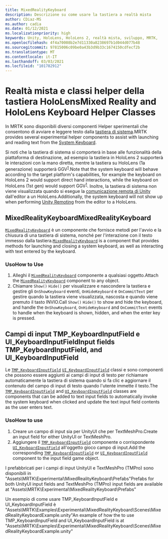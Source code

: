 ```yaml
---
title: MixedRealityKeyboard
description: Descrizione su come usare la tastiera a realtà mista
author: CDiaz-MS
ms.author: cadia
ms.date: 01/12/2021
ms.localizationpriority: high
keywords: Unity, HoloLens, HoloLens 2, realtà mista, sviluppo, MRTK,
ms.openlocfilehash: 4f4a70008b2e7d11330a8238697b1d044d077b48
ms.sourcegitcommit: 97815006c09be0a43b3d9b33c1674150cdfecf2b
ms.translationtype: MT
ms.contentlocale: it-IT
ms.lasthandoff: 03/03/2021
ms.locfileid: "101782912"
---
```

# <a name="mixed-reality-and-hololens-keyboard-helper-classes"></a><span data-ttu-id="110d6-104">Realtà mista e classi helper della tastiera HoloLens</span><span class="sxs-lookup"><span data-stu-id="110d6-104">Mixed Reality and HoloLens Keyboard Helper Classes</span></span>

<span data-ttu-id="110d6-105">In MRTK sono disponibili diversi componenti Helper sperimentali che consentono di avviare e leggere testo dalla [tastiera di sistema](../../ux-building-blocks/SystemKeyboard.md).</span><span class="sxs-lookup"><span data-stu-id="110d6-105">MRTK provides several experimental helper components to assist with launching and reading text from the [System Keyboard](../../ux-building-blocks/SystemKeyboard.md).</span></span>

<span data-ttu-id="110d6-106">Si noti che la tastiera di sistema si comporterà in base alle funzionalità della piattaforma di destinazione, ad esempio la tastiera in HoloLens 2 supporterà le interazioni con la mano diretta, mentre la tastiera su HoloLens (1a generazione) supporterà GGV<sup>[1](https://docs.microsoft.com/windows/mixed-reality/gaze)</sup>.</span><span class="sxs-lookup"><span data-stu-id="110d6-106">Note that the system keyboard will behave according to the target platform's capabilities, for example the keyboard on HoloLens 2 would support direct hand interactions, while the keyboard on HoloLens (1st gen) would support GGV<sup>[1](https://docs.microsoft.com/windows/mixed-reality/gaze)</sup>.</span></span> <span data-ttu-id="110d6-107">Inoltre, la tastiera di sistema non viene visualizzata quando si esegue la [comunicazione remota di Unity](../../tools/HolographicRemoting.md) dall'editor a un HoloLens.</span><span class="sxs-lookup"><span data-stu-id="110d6-107">Additionally, the system keyboard will not show up when performing [Unity Remoting](../../tools/HolographicRemoting.md) from the editor to a HoloLens.</span></span>

## <a name="mixedrealitykeyboard"></a><span data-ttu-id="110d6-108">MixedRealityKeyboard</span><span class="sxs-lookup"><span data-stu-id="110d6-108">MixedRealityKeyboard</span></span>

<span data-ttu-id="110d6-109">[`MixedRealityKeyboard`](xref:Microsoft.MixedReality.Toolkit.Experimental.UI.MixedRealityKeyboard) è un componente che fornisce metodi per l'avvio e la chiusura di una tastiera di sistema, nonché per l'interazione con il testo immesso dalla tastiera.</span><span class="sxs-lookup"><span data-stu-id="110d6-109">[`MixedRealityKeyboard`](xref:Microsoft.MixedReality.Toolkit.Experimental.UI.MixedRealityKeyboard) is a component that provides methods for launching and closing a system keyboard, as well as interacting with text entered by the keyboard.</span></span>  

### <a name="how-to-use"></a><span data-ttu-id="110d6-110">Uso</span><span class="sxs-lookup"><span data-stu-id="110d6-110">How to Use</span></span>

1. <span data-ttu-id="110d6-111">Alleghi il [`MixedRealityKeyboard`](xref:Microsoft.MixedReality.Toolkit.Experimental.UI.MixedRealityKeyboard) componente a qualsiasi oggetto.</span><span class="sxs-lookup"><span data-stu-id="110d6-111">Attach the [`MixedRealityKeyboard`](xref:Microsoft.MixedReality.Toolkit.Experimental.UI.MixedRealityKeyboard) component to any object.</span></span>
2. <span data-ttu-id="110d6-112">Chiamare `Show()` `Hide()` per visualizzare e nascondere la tastiera e gestire gli `OnShowKeyboard` eventi, `OnHideKeyboard` e `OnCommitText` per gestire quando la tastiera viene visualizzata, nascosta e quando viene premuto il tasto INVIO.</span><span class="sxs-lookup"><span data-stu-id="110d6-112">Call `Show()` `Hide()` to show and hide the keyboard, and handle the `OnShowKeyboard`, `OnHideKeyboard` and `OnCommitText` events to handle when the keyboard is shown, hidden, and when the enter key is pressed.</span></span>

## <a name="input-fields-tmp_keyboardinputfield-and-ui_keyboardinputfield"></a><span data-ttu-id="110d6-113">Campi di input TMP_KeyboardInputField e UI_KeyboardInputField</span><span class="sxs-lookup"><span data-stu-id="110d6-113">Input fields TMP_KeyboardInputField, and UI_KeyboardInputField</span></span>

<span data-ttu-id="110d6-114">Le [`TMP_KeyboardInputField`](xref:Microsoft.MixedReality.Toolkit.Experimental.UI.TMP_KeyboardInputField) [`UI_KeyboardInputField`](xref:Microsoft.MixedReality.Toolkit.Experimental.UI.UI_KeyboardInputField) classi e sono componenti che possono essere aggiunti ai campi di input di testo per richiamare automaticamente la tastiera di sistema quando si fa clic e aggiornare il contenuto del campo di input di testo quando l'utente immette il testo.</span><span class="sxs-lookup"><span data-stu-id="110d6-114">The [`TMP_KeyboardInputField`](xref:Microsoft.MixedReality.Toolkit.Experimental.UI.TMP_KeyboardInputField) and [`UI_KeyboardInputField`](xref:Microsoft.MixedReality.Toolkit.Experimental.UI.UI_KeyboardInputField) classes are components that can be added to text input fields to automatically invoke the system keyboard when clicked and update the text input field contents as the user enters text.</span></span>

### <a name="how-to-use"></a><span data-ttu-id="110d6-115">Uso</span><span class="sxs-lookup"><span data-stu-id="110d6-115">How to use</span></span>

1. <span data-ttu-id="110d6-116">Creare un campo di input sia per UnityUI che per TextMeshPro.</span><span class="sxs-lookup"><span data-stu-id="110d6-116">Create an input field for either UnityUI or TextMeshPro.</span></span>
2. <span data-ttu-id="110d6-117">Aggiungere il [`TMP_KeyboardInputField`](xref:Microsoft.MixedReality.Toolkit.Experimental.UI.TMP_KeyboardInputField) componente o corrispondente [`UI_KeyboardInputField`](xref:Microsoft.MixedReality.Toolkit.Experimental.UI.UI_KeyboardInputField) all'oggetto gioco campo di input.</span><span class="sxs-lookup"><span data-stu-id="110d6-117">Add the corresponding [`TMP_KeyboardInputField`](xref:Microsoft.MixedReality.Toolkit.Experimental.UI.TMP_KeyboardInputField) or [`UI_KeyboardInputField`](xref:Microsoft.MixedReality.Toolkit.Experimental.UI.UI_KeyboardInputField) component to the input field game object.</span></span>

<span data-ttu-id="110d6-118">I prefabbricati per i campi di input UnityUI e TextMeshPro (TMPro) sono disponibili in "Assets\MRTK\Experimental\MixedRealityKeyboard\Prefabs"</span><span class="sxs-lookup"><span data-stu-id="110d6-118">Prefabs for both UnityUI input fields and TextMeshPro (TMPro) input fields are available at "Assets\MRTK\Experimental\MixedRealityKeyboard\Prefabs"</span></span>

<span data-ttu-id="110d6-119">Un esempio di come usare TMP_KeyboardInputField e UI_KeyboardInputField è "Assets\MRTK\Examples\Experimental\MixedRealityKeyboard\Scenes\MixedRealityKeyboardExample.unity"</span><span class="sxs-lookup"><span data-stu-id="110d6-119">An example of how the to use TMP_KeyboardInputField and UI_KeyboardInputField is at "Assets\MRTK\Examples\Experimental\MixedRealityKeyboard\Scenes\MixedRealityKeyboardExample.unity"</span></span>
